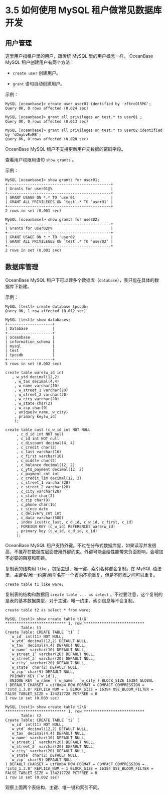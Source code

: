 3.5 如何使用 MySQL 租户做常见数据库开发 
==============================================



用户管理 
----------------------

这里用户指租户里的用户，跟传统 MySQL 里的用户概念一样。 OceanBase MySQL 租户创建用户有两个方法：

* `create user` 创建用户。

  

* `grant` 语句自动创建用户。

  




示例：

```unknow
MySQL [oceanbase]> create user user01 identified by 'zfkrcOl5MG';
Query OK, 0 rows affected (0.024 sec)

MySQL [oceanbase]> grant all privileges on test.* to user01 ;
Query OK, 0 rows affected (0.013 sec)

MySQL [oceanbase]> grant all privileges on test.* to user02 identified by 'dQuybvRxM8';
Query OK, 0 rows affected (0.028 sec)
```



OceanBase MySQL 租户不支持更新用户元数据的密码字段。

查看用户权限用语句 `show grants` 。

示例：

```unknow
MySQL [oceanbase]> show grants for user01;
+----------------------------------------------+
| Grants for user01@%                          |
+----------------------------------------------+
| GRANT USAGE ON *.* TO 'user01'               |
| GRANT ALL PRIVILEGES ON `test`.* TO 'user01' |
+----------------------------------------------+
2 rows in set (0.001 sec)

MySQL [oceanbase]> show grants for user02;
+----------------------------------------------+
| Grants for user02@%                          |
+----------------------------------------------+
| GRANT USAGE ON *.* TO 'user02'               |
| GRANT ALL PRIVILEGES ON `test`.* TO 'user02' |
+----------------------------------------------+
2 rows in set (0.001 sec)
```



数据库管理 
-----------------------

OceanBase MySQL 租户下可以建多个数据库（`database`），表只能在具体的数据库下新建。

示例：

```unknow
MySQL [test]> create database tpccdb;
Query OK, 1 row affected (0.012 sec)

MySQL [test]> show databases;
+--------------------+
| Database           |
+--------------------+
| oceanbase          |
| information_schema |
| mysql              |
| test               |
| tpccdb             |
+--------------------+
5 rows in set (0.002 sec)

create table ware(w_id int
   , w_ytd decimal(12,2)
    , w_tax decimal(4,4)
    , w_name varchar(10)
    , w_street_1 varchar(20)
    , w_street_2 varchar(20)
    , w_city varchar(20)
    , w_state char(2)
    , w_zip char(9)
    , unique(w_name, w_city)
    , primary key(w_id)
    );
 
create table cust (c_w_id int NOT NULL
     , c_d_id int NOT null
     , c_id int NOT null
     , c_discount decimal(4, 4)
     , c_credit char(2)
     , c_last varchar(16)
     , c_first varchar(16)
     , c_middle char(2)
     , c_balance decimal(12, 2)
     , c_ytd_payment decimal(12, 2)
     , c_payment_cnt int
     , c_credit_lim decimal(12, 2)
     , c_street_1 varchar(20)
     , c_street_2 varchar(20)
     , c_city varchar(20)
     , c_state char(2)
     , c_zip char(9)
     , c_phone char(16)
     , c_since date
     , c_delivery_cnt int
     , c_data varchar(500)
     , index icust(c_last, c_d_id, c_w_id, c_first, c_id)
     , FOREIGN KEY (c_w_id) REFERENCES ware(w_id)
     , primary key (c_w_id, c_d_id, c_id)
     );
```



OceanBase MySQL 租户支持外键。不过在分布式数据库里，如果读写并发很高，不推荐在数据库层面使用外键约束。外键可能会给性能带来负面影响，会增加不必要的阻塞和死锁。

复制表的结构用 `like` ，包括主键、唯一键、索引名称都会复制。在 MySQL 语法里，主键名\\唯一约束\\索引名在一个表内不能重复，但是不同表之间可以重复。

```unknow
create table t1 like ware;
```



复制表的结构和数据用 `create table ... as select` 。不过要注意，这个复制的是表的基本数据类型，对于主键、唯一约束、索引信息等不会复制。

```unknow
create table t2 as select * from ware;

MySQL [test]> show create table t1\G
*************************** 1. row ***************************
       Table: t1
Create Table: CREATE TABLE `t1` (
  `w_id` int(11) NOT NULL,
  `w_ytd` decimal(12,2) DEFAULT NULL,
  `w_tax` decimal(4,4) DEFAULT NULL,
  `w_name` varchar(10) DEFAULT NULL,
  `w_street_1` varchar(20) DEFAULT NULL,
  `w_street_2` varchar(20) DEFAULT NULL,
  `w_city` varchar(20) DEFAULT NULL,
  `w_state` char(2) DEFAULT NULL,
  `w_zip` char(9) DEFAULT NULL,
  PRIMARY KEY (`w_id`),
  UNIQUE KEY `w_name` (`w_name`, `w_city`) BLOCK_SIZE 16384 GLOBAL
) DEFAULT CHARSET = utf8mb4 ROW_FORMAT = COMPACT COMPRESSION = 'zstd_1.3.8' REPLICA_NUM = 1 BLOCK_SIZE = 16384 USE_BLOOM_FILTER = FALSE TABLET_SIZE = 134217728 PCTFREE = 0
1 row in set (0.003 sec)

MySQL [test]> show create table t2\G
*************************** 1. row ***************************
       Table: t2
Create Table: CREATE TABLE `t2` (
  `w_id` int(11) NOT NULL,
  `w_ytd` decimal(12,2) DEFAULT NULL,
  `w_tax` decimal(4,4) DEFAULT NULL,
  `w_name` varchar(10) DEFAULT NULL,
  `w_street_1` varchar(20) DEFAULT NULL,
  `w_street_2` varchar(20) DEFAULT NULL,
  `w_city` varchar(20) DEFAULT NULL,
  `w_state` char(2) DEFAULT NULL,
  `w_zip` char(9) DEFAULT NULL
) DEFAULT CHARSET = utf8mb4 ROW_FORMAT = COMPACT COMPRESSION = 'zstd_1.3.8' REPLICA_NUM = 1 BLOCK_SIZE = 16384 USE_BLOOM_FILTER = FALSE TABLET_SIZE = 134217728 PCTFREE = 0
1 row in set (0.002 sec)
```



观察上面两个表结构，主键、唯一键和索引不同。

